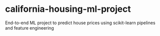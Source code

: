 # california-housing-ml-project
End-to-end ML project to predict house prices using scikit-learn pipelines and feature engineering
